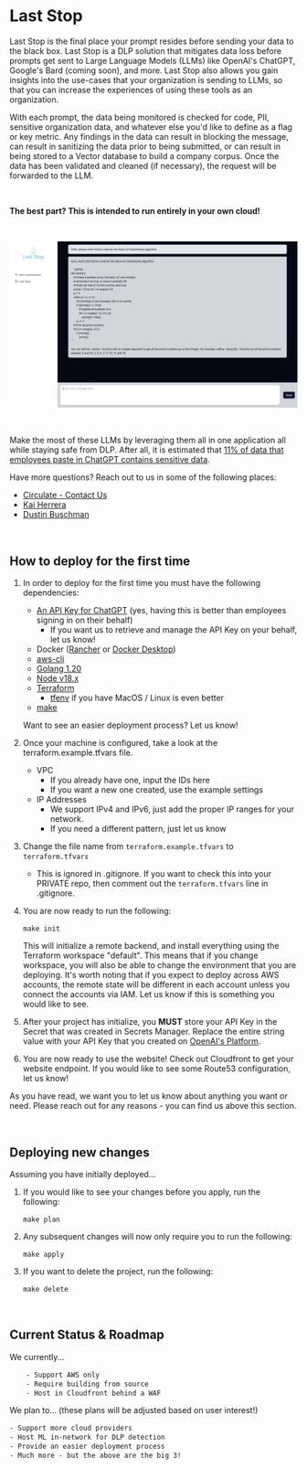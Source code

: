 # Last Stop 

Last Stop is the final place your prompt resides before sending your data to the black box. Last Stop is a DLP solution that mitigates data loss before prompts get sent to Large Language Models (LLMs) like OpenAI's ChatGPT, Google's Bard (coming soon), and more. Last Stop also allows you gain insights into the use-cases that your organization is sending to LLMs, so that you can increase the experiences of using these tools as an organization. 

With each prompt, the data being monitored is checked for code, PII, sensitive organization data, and whatever else you'd like to define as a flag or key metric. Any findings in the data can result in blocking the message, can result in sanitizing the data prior to being submitted, or can result in being stored to a Vector database to build a company corpus. Once the data has been validated and cleaned (if necessary), the request will be forwarded to the LLM.

<br />

__The best part? This is intended to run entirely in your own cloud!__

<br />

![Example image of LLM functionality](assets/example.png)

<br />

Make the most of these LLMs by leveraging them all in one application all while staying safe from DLP. After all, it is estimated that [11% of data that employees paste in ChatGPT contains sensitive data](https://www.csoonline.com/article/3691115/sharing-sensitive-business-data-with-chatgpt-could-be-risky.html).

Have more questions? Reach out to us in some of the following places:
- [Circulate - Contact Us](https://www.circulate.dev/contact)
- [Kai Herrera](https://www.linkedin.com/in/kai-herrera/)
- [Dustin Buschman](https://www.linkedin.com/in/dbuschman/)

<br />

## How to deploy for the first time

1. In order to deploy for the first time you must have the following dependencies:
    - [An API Key for ChatGPT](https://platform.openai.com/overview) (yes, having this is better than employees signing in on their behalf)
        - If you want us to retrieve and manage the API Key on your behalf, let us know! 
    - Docker ([Rancher](https://rancherdesktop.io/) or [Docker Desktop](https://docs.docker.com/desktop/))
    - [aws-cli](https://aws.amazon.com/cli/)
    - [Golang 1.20](https://go.dev/doc/install)
    - [Node v18.x](https://nodejs.org/en)
    - [Terraform](https://developer.hashicorp.com/terraform/downloads?ajs_aid=bf5b0ec0-8e9f-4b0c-9e0b-1879f52fa26c&product_intent=terraform)
        - [tfenv](https://github.com/tfutils/tfenv) if you have MacOS / Linux is even better
    - [make](https://www.gnu.org/software/make/)

    Want to see an easier deployment process? Let us know! 

1. Once your machine is configured, take a look at the terraform.example.tfvars file.
    - VPC
        - If you already have one, input the IDs here
        - If you want a new one created, use the example settings
    - IP Addresses
        - We support IPv4 and IPv6, just add the proper IP ranges for your network.
        - If you need a different pattern, just let us know

1. Change the file name from `terraform.example.tfvars` to `terraform.tfvars`
    - This is ignored in .gitignore. If you want to check this into your PRIVATE repo, then comment out the `terraform.tfvars` line in .gitignore.

1. You are now ready to run the following:
    ```
    make init
    ```

    This will initialize a remote backend, and install everything using the Terraform workspace "default". This means that if you change workspace, you will also be able to change the environment that you are deploying. It's worth noting that if you expect to deploy across AWS accounts, the remote state will be different in each account unless you connect the accounts via IAM. Let us know if this is something you would like to see.

1. After your project has initialize, you __MUST__ store your API Key in the Secret that was created in Secrets Manager. Replace the entire string value with your API Key that you created on [OpenAI's Platform](https://platform.openai.com/overview).

1. You are now ready to use the website! Check out Cloudfront to get your website endpoint. If you would like to see some Route53 configuration, let us know! 

As you have read, we want you to let us know about anything you want or need. Please reach out for any reasons - you can find us above this section.

<br />

## Deploying new changes

Assuming you have initially deployed...

1. If you would like to see your changes before you apply, run the following:
    ```
    make plan
    ```

1. Any subsequent changes will now only require you to run the following:

    ```
    make apply
    ```

1. If you want to delete the project, run the following:
    ```
    make delete
    ```

<br />

## Current Status & Roadmap

We currently...
```
    - Support AWS only
    - Require building from source
    - Host in Cloudfront behind a WAF
```

We plan to... (these plans will be adjusted based on user interest!)
```
- Support more cloud providers
- Host ML in-network for DLP detection
- Provide an easier deployment process
- Much more - but the above are the big 3! 
```
